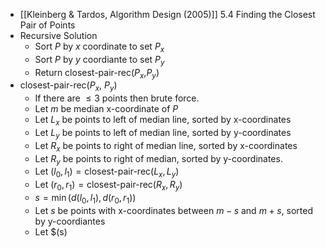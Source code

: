 - [[Kleinberg & Tardos, Algorithm Design (2005)]] 5.4 Finding the Closest Pair of Points
- Recursive Solution
	- Sort $P$ by $x$ coordinate to set $P_x$
	- Sort $P$ by $y$ coordiante to set $P_y$
	- Return closest-pair-rec($P_x$,$P_y$)
- closest-pair-rec($P_x$, $P_y$)
	- If there are $\le 3$ points then brute force.
	- Let $m$ be median x-coordinate of $P$
	- Let $L_x$ be points to left of median line, sorted by x-coordinates
	- Let $L_y$ be points to left of median line, sorted by y-coordinates
	- Let $R_x$ be points to right of median line, sorted by x-coordinates
	- Let $R_y$ be points to right of median, sorted by y-coordinates.
	- Let $(l_0, l_1) = \text{closest-pair-rec}(L_x,L_y)$
	- Let $(r_0, r_1) = \text{closest-pair-rec}(R_x, R_y)$
	- $s = \min(d(l_0,l_1),d(r_0,r_1))$
	- Let $s$ be points with x-coordinates between $m-s$ and $m+s$, sorted by y-coordiantes
	- Let $(s)